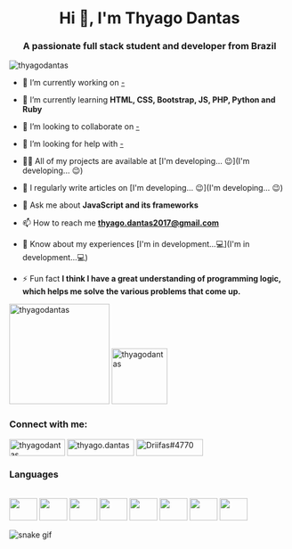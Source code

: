 <h1 align="center">Hi 👋, I'm Thyago Dantas</h1>
<h3 align="center">A passionate full stack student and developer from Brazil</h3>

<p align="left"> <img src="https://komarev.com/ghpvc/?username=thyagodantas&label=Profile%20views&color=ad0000&style=flat" alt="thyagodantas" /> </p>

- 🔭 I’m currently working on [-](-)

- 🌱 I’m currently learning **HTML, CSS, Bootstrap, JS, PHP, Python and Ruby**

- 👯 I’m looking to collaborate on [-](-)

- 🤝 I’m looking for help with [-](-)

- 👨‍💻 All of my projects are available at [I'm developing... 😉](I'm developing... 😉)

- 📝 I regularly write articles on [I'm developing... 😉](I'm developing... 😉)

- 💬 Ask me about **JavaScript and its frameworks**

- 📫 How to reach me **thyago.dantas2017@gmail.com**

- 📄 Know about my experiences [I'm in development...💻](I'm in development...💻)

- ⚡ Fun fact **I think I have a great understanding of programming logic, which helps me solve the various problems that come up.**

<div>
  <a href="https://github.com/thyagodantas"></a>
<img height="180em" src="https://github-readme-stats.vercel.app/api?username=thyagodantas&show_icons=true&theme=dracula&title_color=544bd2&text_color=ffffff&bg_color=424242&locale=en" alt="thyagodantas" />

<img height="100em" src="https://github-readme-stats.vercel.app/api/top-langs?username=thyagodantas&show_icons=true&theme=dracula&title_color=544bd2&text_color=ffffff&bg_color=424242&locale=en&layout=compact" alt="thyagodantas" /> 
</div>




<h3 align="left">Connect with me:</h3>
<div>
<a href="mailto:thyago.dantas2017@gmail.com" target="blank"><img align="center" src="https://img.shields.io/badge/Gmail-D14836?style=for-the-badge&logo=gmail&logoColor=white" alt="thyagodantas" height="30" width="100" /></a>
<a href="https://instagram.com/thyago.dantas" target="blank"><img align="center" src="https://img.shields.io/badge/Instagram-E4405F?style=for-the-badge&logo=instagram&logoColor=white" alt="thyago.dantas" height="30" width="120" /></a>
<a href="https://discord.gg/Driifas#4770" target="blank"><img align="center" src="https://img.shields.io/badge/Discord-7289DA?style=for-the-badge&logo=discord&logoColor=white" alt="Driifas#4770" height="30" width="120" /></a>
</div>

<h3 align="left">Languages</h3>
<div style="display: inline_block"><br>
  <img height="40" width="50" src="https://cdn.jsdelivr.net/gh/devicons/devicon/icons/html5/html5-original.svg" />
  <img height="40" width="50" src="https://cdn.jsdelivr.net/gh/devicons/devicon/icons/css3/css3-original.svg" />
  <img height="40" width="50" src="https://cdn.jsdelivr.net/gh/devicons/devicon/icons/sass/sass-original.svg" />
  <img height="40" width="50" src="https://cdn.jsdelivr.net/gh/devicons/devicon/icons/bootstrap/bootstrap-original.svg" />
  <img height="40" width="50" src="https://cdn.jsdelivr.net/gh/devicons/devicon/icons/javascript/javascript-original.svg" />
  <img height="40" width="50" src="https://cdn.jsdelivr.net/gh/devicons/devicon/icons/typescript/typescript-original.svg" />
  <img height="40" width="50" src="https://cdn.jsdelivr.net/gh/devicons/devicon/icons/python/python-original.svg" />
  <img height="40" width="50" src="https://cdn.jsdelivr.net/gh/devicons/devicon/icons/ruby/ruby-original.svg" />
</div>

![snake gif](https://github.com/thyagodantas/thyagodantas/blob/output/github-contribution-grid-snake.svg)

